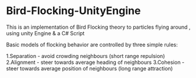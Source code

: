 # Bird-Flocking-UnityEngine
This is an implementation of Bird Flocking theory to particles flying around , using unity Engine & a C# Script

Basic models of flocking behavior are controlled by three simple rules:

  1.Separation - avoid crowding neighbours (short range repulsion)
  2.Alignment - steer towards average heading of neighbours
  3.Cohesion - steer towards average position of neighbours (long range attraction)
  
    




